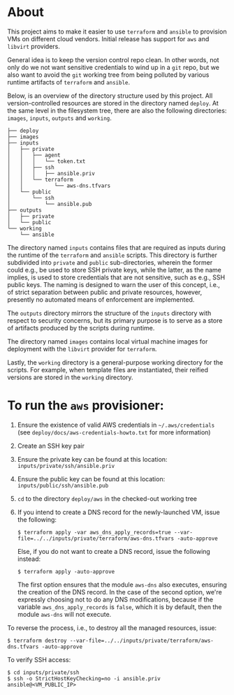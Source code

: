 # About

This project aims to make it easier to use `terraform` and `ansible` to provision VMs on
different cloud vendors. Initial release has support for `aws` and `libvirt` providers.

General idea is to keep the version control repo clean. In other words, not only do we not
want sensitive credentials to wind up in a `git` repo, but we also want to avoid the `git`
working tree from being polluted by various runtime artifacts of `terraform` and `ansible`.

Below, is an overview of the directory structure used by this project. All version-controlled
resources are stored in the directory named `deploy`. At the same level in the filesystem
tree, there are also the following directories: `images`, `inputs`, `outputs` and `working`.

```
├── deploy
├── images
├── inputs
│   ├── private
│   │   ├── agent
│   │   │   └── token.txt
│   │   ├── ssh
│   │   │   ├── ansible.priv
│   │   └── terraform
│   │          └── aws-dns.tfvars
│   └── public
│       └── ssh
│           └── ansible.pub
├── outputs
│   ├── private
│   └── public
└── working
    └── ansible
```

The directory named `inputs` contains files that are required as inputs during the runtime of the
`terraform` and `ansible` scripts. This directory is further subdivided into `private` and `public`
sub-directories, wherein the former could e.g., be used to store SSH private keys, while the latter,
as the name implies, is used to store credentials that are not sensitive, such as e.g., SSH public
keys. The naming is designed to warn the user of this concept, i.e., of strict separation between
public and private resources, however, presently no automated means of enforcement are implemented.

The `outputs` directory mirrors the structure of the `inputs` directory with respect to security
concerns, but its primary purpose is to serve as a store of artifacts produced by the scripts
during runtime.

The directory named `images` contains local virtual machine images for deployment with the `libvirt`
provider for `terraform`.

Lastly, the `working` directory is a general-purpose working directory for the scripts. For example,
when template files are instantiated, their reified versions are stored in the `working` directory.

# To run the `aws` provisioner:

1) Ensure the existence of valid AWS credentials in `~/.aws/credentials`
   (see `deploy/docs/aws-credentials-howto.txt` for more information)

2) Create an SSH key pair
3) Ensure the private key can be found at this location: `inputs/private/ssh/ansible.priv`
4) Ensure the public key can be found at this location: `inputs/public/ssh/ansible.pub`

5) `cd` to the directory `deploy/aws` in the checked-out working tree

6) If you intend to create a DNS record for the newly-launched VM, issue the following:

   `$ terraform apply -var aws_dns_apply_records=true --var-file=../../inputs/private/terraform/aws-dns.tfvars -auto-approve`

   Else, if you do not want to create a DNS record, issue the following instead:
   
   `$ terraform apply -auto-approve`

   The first option ensures that the module `aws-dns` also executes, ensuring the creation
   of the DNS record. In the case of the second option, we're expressly choosing not to do
   any DNS modifications, because if the variable `aws_dns_apply_records` is `false`, which
   it is by default, then the module `aws-dns` will not execute.
   

To reverse the process, i.e., to destroy all the managed resources, issue:

`$ terraform destroy --var-file=../../inputs/private/terraform/aws-dns.tfvars -auto-approve`

To verify SSH access:

```
$ cd inputs/private/ssh
$ ssh -o StrictHostKeyChecking=no -i ansible.priv ansible@<VM_PUBLIC_IP>
```








